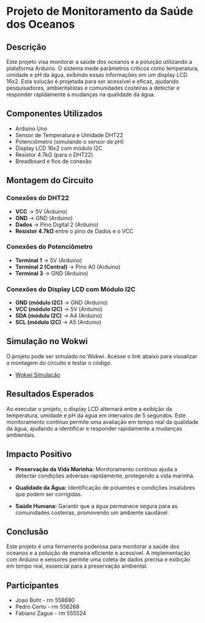 # Projeto de Monitoramento da Saúde dos Oceanos

## Descrição

Este projeto visa monitorar a saúde dos oceanos e a poluição utilizando a plataforma Arduino. O sistema mede parâmetros críticos como temperatura, umidade e pH da água, exibindo essas informações em um display LCD 16x2. Esta solução é projetada para ser acessível e eficaz, ajudando pesquisadores, ambientalistas e comunidades costeiras a detectar e responder rapidamente a mudanças na qualidade da água.

## Componentes Utilizados

* Arduino Uno
* Sensor de Temperatura e Umidade DHT22
* Potenciômetro (simulando o sensor de pH)
* Display LCD 16x2 com módulo I2C
* Resistor 4.7kΩ (para o DHT22)
* Breadboard e fios de conexão

## Montagem do Circuito

### Conexões do DHT22

* **VCC** → 5V (Arduino)
* **GND** → GND (Arduino)
* **Dados** → Pino Digital 2 (Arduino)
* **Resistor 4.7kΩ** entre o pino de Dados e o VCC

### Conexões do Potenciômetro

* **Terminal 1** → 5V (Arduino)
* **Terminal 2 (Central)** → Pino A0 (Arduino)
* **Terminal 3** → GND (Arduino)

### Conexões do Display LCD com Módulo I2C

* **GND (módulo I2C)** → GND (Arduino)
* **VCC (módulo I2C)** → 5V (Arduino)
* **SDA (módulo I2C)** → A4 (Arduino)
* **SCL (módulo I2C)** → A5 (Arduino)


## Simulação no Wokwi

O projeto pode ser simulado no Wokwi. Acesse o link abaixo para visualizar a montagem do circuito e testar o código.

 - [Wokwi Simulação](https://wokwi.com/projects/399273108928234497)

## Resultados Esperados

Ao executar o projeto, o display LCD alternará entre a exibição da temperatura, umidade e pH da água em intervalos de 5 segundos. Este monitoramento contínuo permite uma avaliação em tempo real da qualidade da água, ajudando a identificar e responder rapidamente a mudanças ambientais.

## Impacto Positivo

* **Preservação da Vida Marinha:** Monitoramento contínuo ajuda a detectar condições adversas rapidamente, protegendo a vida marinha.

* **Qualidade da Água:** Identificação de poluentes e condições insalubres que podem ser corrigidas.

* **Saúde Humana:** Garantir que a água permanece segura para as comunidades costeiras, promovendo um ambiente saudável.


## Conclusão

Este projeto é uma ferramenta poderosa para monitorar a saúde dos oceanos e a poluição de maneira eficiente e acessível. A implementação com Arduino e sensores permite uma coleta de dados precisa e exibição em tempo real, essencial para a preservação ambiental.

## Participantes

- Joao Boht - rm 558690
- Pedro Certo - rm 556268
- Fabiano Zague - rm 555524
